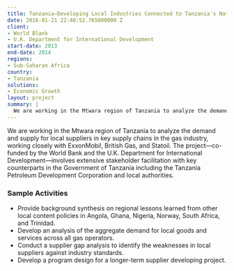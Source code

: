 ```yaml
---
title: Tanzania—Developing Local Industries Connected to Tanzania's Natural Gas Discoveries
date: 2016-01-21 22:40:52.765000000 Z
client:
- World Blank
- U.K. Department for International Development
start-date: 2013
end-date: 2014
regions:
- Sub-Saharan Africa
country:
- Tanzania
solutions:
- Economic Growth
layout: project
summary: |
  We are working in the Mtwara region of Tanzania to analyze the demand and supply for local suppliers in key supply chains in the gas industry, working closely with ExxonMobil, British Gas, and Statoil.
---
```

We are working in the Mtwara region of Tanzania to analyze the demand and supply for local suppliers in key supply chains in the gas industry, working closely with ExxonMobil, British Gas, and Statoil. The project—co-funded by the World Bank and the U.K. Department for International Development—involves extensive stakeholder facilitation with key counterparts in the Government of Tanzania including the Tanzania Petroleum Development Corporation and local authorities.

###  Sample Activities                              

* Provide background synthesis on regional lessons learned from other local content policies in Angola, Ghana, Nigeria, Norway, South Africa, and Trinidad.
* Develop an analysis of the aggregate demand for local goods and services across all gas operators.
* Conduct a supplier gap analysis to identify the weaknesses in local suppliers against industry standards.
* Develop a program design for a longer-term supplier developing project.
